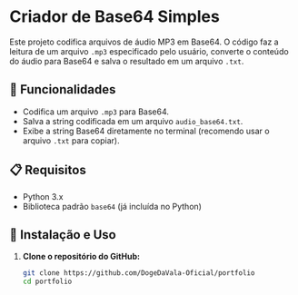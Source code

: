 # Criador de Base64 Simples

Este projeto codifica arquivos de áudio MP3 em Base64. O código faz a leitura de um arquivo `.mp3` especificado pelo usuário, converte o conteúdo do áudio para Base64 e salva o resultado em um arquivo `.txt`.

## 🚀 Funcionalidades

- Codifica um arquivo `.mp3` para Base64.
- Salva a string codificada em um arquivo `audio_base64.txt`.
- Exibe a string Base64 diretamente no terminal (recomendo usar o arquivo `.txt` para copiar).

## 📋 Requisitos

- Python 3.x
- Biblioteca padrão `base64` (já incluída no Python)

## 🔧 Instalação e Uso

1. **Clone o repositório do GitHub:**
   ```bash
   git clone https://github.com/DogeDaVala-Oficial/portfolio
   cd portfolio
